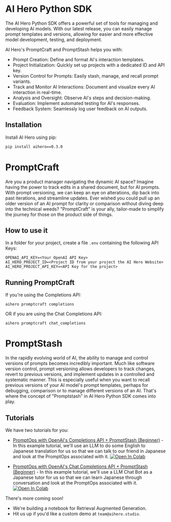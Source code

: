 # AI Hero Python SDK
The AI Hero Python SDK offers a powerful set of tools for managing and developing AI models. With our latest release, you can easily manage prompt templates and versions, allowing for easier and more effective model development, testing, and deployment.

AI Hero's PromptCraft and PromptStash helps you with:
- Prompt Creation: Define and format AI's interaction templates.
- Project Initialization: Quickly set up projects with a dedicated ID and API key.
- Version Control for Prompts: Easily stash, manage, and recall prompt variants.
- Track and Monitor AI Interactions: Document and visualize every AI interaction in real-time.
- Analysis and Oversight: Observe AI's steps and decision-making.
- Evaluation: Implement automated testing for AI's responses.
- Feedback System: Seamlessly log user feedback on AI outputs.

## Installation
Install AI Hero using pip:
```bash
pip install aihero==0.3.0
```

# PromptCraft
Are you a product manager navigating the dynamic AI space? Imagine having the power to track edits in a shared document, but for AI prompts. With prompt versioning, we can keep an eye on alterations, dip back into past iterations, and streamline updates. Ever wished you could pull up an older version of an AI prompt for clarity or comparison without diving deep into the technical weeds? "PromptCraft" is your ally, tailor-made to simplify the journey for those on the product side of things.

## How to use it
In a folder for your project, create a file `.env` containing the following API Keys:
```
OPENAI_API_KEY=<Your OpenAI API Key>
AI_HERO_PROJECT_ID=<Project ID from your project the AI Hero Website>
AI_HERO_PROJECT_API_KEY=<API Key for the project>
```

## Running PromptCraft
If you're using the Completions API:
```
aihero promptcraft completions
```

OR if you are using the Chat Completions API:
```
aihero promptcraft chat_completions
```
# PromptStash
In the rapidly evolving world of AI, the ability to manage and control versions of prompts becomes incredibly important. Much like software version control, prompt versioning allows developers to track changes, revert to previous versions, and implement updates in a controlled and systematic manner. This is especially useful when you want to recall previous versions of your AI model's prompt templates, perhaps for debugging, comparison or to manage different versions of an AI. That's where the concept of "Promptstash" in AI Hero Python SDK comes into play.

## Tutorials
We have two tutorials for you:
- [PromptOps with OpenAI's Completions API + PromptStash (Beginner)](examples/PromptOps_with_OpenAI_Completions_API_+_PromptStash_(Beginner).ipynb) - In this example tutorial, we'll use an LLM to do some English to Japanese translation for us so that we can talk to our friend in Japanese and look at the PromptOps associated with it. [![Open In Colab](https://colab.research.google.com/assets/colab-badge.svg)](https://colab.research.google.com/github/ai-hero/python-client-sdk/blob/main/examples/PromptOps_with_OpenAI_Completions_API_%2B_PromptStash_%28Beginner%29.ipynb)

- [PromptOps with OpenAI's Chat Completions API + PromptStash (Beginner)](examples/PromptOps_with_OpenAI_Chat_Completions_API_+_PromptStash_(Beginner).ipynb) - In this example tutorial, we'll use a LLM Chat Bot as a Japanese tutor for us so that we can learn Japanese through conversation and look at the PromptOps associated with it. [![Open In Colab](https://colab.research.google.com/assets/colab-badge.svg)](https://colab.research.google.com/github/ai-hero/python-client-sdk/blob/main/examples/PromptOps_with_OpenAI_Chat_Completions_API_%2B_PromptStash_%28Beginner%29.ipynb)

There's more coming soon!
- We're building a notebook for Retrieval Augmented Generation.
- Hit us up if you'd like a custom demo at `team@aihero.studio`.


